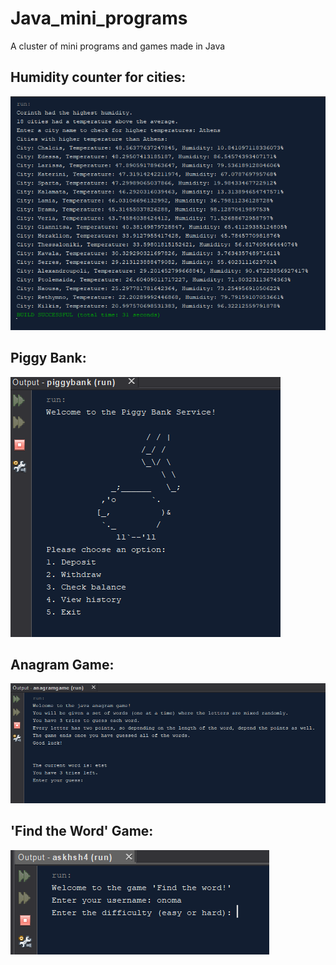 # Java_mini_programs
A cluster of mini programs and games made in Java

## Humidity counter for cities:
<img src="/img/Screenshot 2023-11-17 005141.png" title="HC" alt="Humidity Counter">

## Piggy Bank:
<img src="/img/Screenshot 2023-11-15 162346.png" title="PB" alt="Piggy Bank">

## Anagram Game:
<img src="/img/Screenshot 2023-11-15 165628.png" title="AG" alt="Anagram">

## 'Find the Word' Game:
<img src="/img/Screenshot 2023-11-15 182353.png" title="FWG" alt="Find the word game">
